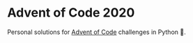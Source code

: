 # Advent of Code 2020

Personal solutions for [Advent of Code](https://adventofcode.com/2020) challenges in Python :snail:.
 

